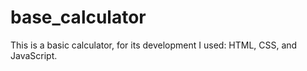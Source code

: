 # base_calculator
 
This is a basic calculator, for its development I used: HTML, CSS, and JavaScript.